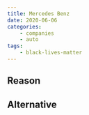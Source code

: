 ```yaml
---
title: Mercedes Benz
date: 2020-06-06
categories:
    - companies
    - auto
tags:
    - black-lives-matter
---
```


## Reason


## Alternative

